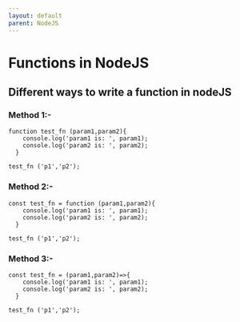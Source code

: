 ```yaml
---
layout: default
parent: NodeJS
---
```

# Functions in NodeJS

## Different ways to write a function in nodeJS

### Method 1:-

```nodejs
function test_fn (param1,param2){
    console.log('param1 is: ', param1);
    console.log('param2 is: ', param2);
  }

test_fn ('p1','p2');
```

### Method 2:-

```nodejs
const test_fn = function (param1,param2){
    console.log('param1 is: ', param1);
    console.log('param2 is: ', param2);
  }

test_fn ('p1','p2');
```

### Method 3:-

```nodejs
const test_fn = (param1,param2)=>{
    console.log('param1 is: ', param1);
    console.log('param2 is: ', param2);
  }

test_fn ('p1','p2');
```
